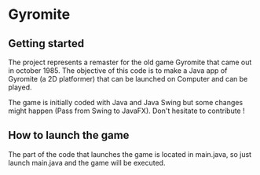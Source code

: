 # Gyromite



## Getting started

The project represents a remaster for the old game Gyromite that came out in october 1985.
The objective of this code is to make a Java app of Gyromite (a 2D platformer) that can be launched on Computer and can be played.

The game is initially coded with Java and Java Swing but some changes might happen (Pass from Swing to JavaFX).
Don't hesitate to contribute !

## How to launch the game

The part of the code that launches the game is located in main.java, so just launch main.java and the game will be executed.
